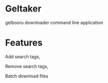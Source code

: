 # Geltaker
gelbooru downloader command line application

# Features
Add search tags, 

Remove search tags, 

Batch download files
